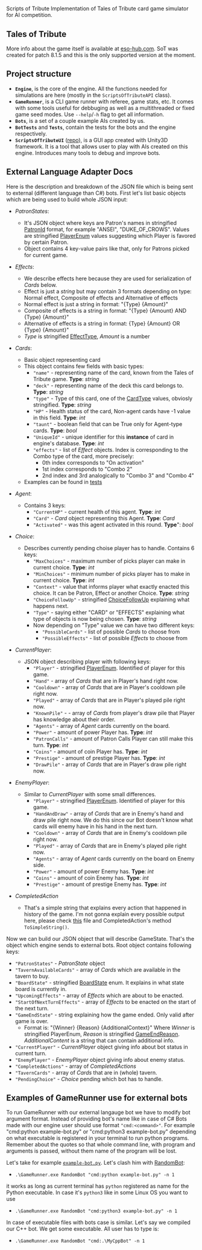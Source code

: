 #
Scripts of Tribute
Implementation of Tales of Tribute card game simulator for AI competition.

## Tales of Tribute
More info about the game itself is available at [eso-hub.com](https://eso-hub.com/en/tales-of-tribute-card-game). SoT was created for patch 8.1.5 and this is the only supported version at the moment.

## Project structure
* **`Engine`**, is the core of the engine. All the functions needed for simulations are here (mostly in the `ScriptsOfTributeAPI` class).
* **`GameRunner`**, is a CLI game runner with referee, game stats, etc. It comes with some tools useful for debbuging as well as a multithreaded or fixed game seed modes. Use `--help`/`-h` flag to get all information.
* **`Bots`**, is a set of a couple example AIs created by us.
* **`BotTests`** and **`Tests`**, contain the tests for the bots and the engine respectively.
* **`ScriptsOfTributeUI`** ([repo](https://github.com/ScriptsOfTribute/ScriptsOfTribute-GUI)), is a GUI app created with Unity3D framework. It is a tool that allows user to play with AIs created on this engine. Introduces many tools to debug and improve bots.


## External Language Adapter Docs
Here is the description and breakdown of the JSON file which is being sent to external (different language than C#) bots.
First let's list basic objects which are being used to build whole JSON input:
* *PatronStates*:
  * It's JSON object where keys are Patron's names in stringified [PatronId](https://github.com/ScriptsOfTribute/ScriptsOfTribute-Core/blob/c92f394483a9b2ba2fff0a52194bace6a4b7114d/Engine/src/Patrons/Patron.cs#L5) format, for example "ANSEI", "DUKE_OF_CROWS". Values are stringified [PlayerEnum](https://github.com/ScriptsOfTribute/ScriptsOfTribute-Core/blob/c92f394483a9b2ba2fff0a52194bace6a4b7114d/Engine/src/Board/Player.cs#L6) values suggesting which Player is favored by certain Patron.
  * Object contains 4 key-value pairs like that, only for Patrons picked for current game.
* *Effects*:
  * We describe effects here because they are used for serialization of *Cards* below.
  * Effect is just a *string* but may contain 3 formats depending on type: Normal effect, Composite of effects and Alternative of effects
  * Normal effect is just a string in format: "{Type} {Amount}"
  * Composite of effects is a string in format: "{Type} {Amount} AND {Type} {Amount}"
  * Alternative of effects is a string in format: {Type} {Amount} OR {Type} {Amount}"
  * *Type* is stringified [EffectType](https://github.com/ScriptsOfTribute/ScriptsOfTribute-Core/blob/c92f394483a9b2ba2fff0a52194bace6a4b7114d/Engine/src/Board/Cards/UniqueEffect.cs#L3), *Amount* is a number
* *Cards*:
  * Basic object representing card
  * This object contains few fields with basic types:
    * `"name"` - representing name of the card, known from the Tales of Tribute game. **Type**: *string*
    * `"deck"` - representing name of the deck this card belongs to. **Type**: *string*
    * `"type"` - Type of this card, one of the [CardType](https://github.com/ScriptsOfTribute/ScriptsOfTribute-Core/blob/c92f394483a9b2ba2fff0a52194bace6a4b7114d/Engine/src/Board/Cards/Card.cs#L3) values, obviosly stringified. **Type**: *string*
    * `"HP"` - Health status of the card, Non-agent cards have -1 value in this field. **Type**: *int*
    * `"taunt"` - boolean field that can be True only for Agent-type cards. **Type**: *bool*
    * `"UniqueId"` - unique identifier for this **instance** of card in engine's database. **Type**: *int*
    * `"effects"` - list of *Effect* objects. Index is corresponding to the Combo type of the card, more precisely:
      * 0th index corresponds to "On activation"
      * 1st index corresponds to "Combo 2"
      * 2nd index and 3rd analogically to "Combo 3" and "Combo 4"
  * Examples can be found in [tests](Tests/utils/JSONSerializeTests.cs)
* *Agent*:
  * Contains 3 keys:
    * `"CurrentHP"` - current health of this agent. **Type**: *int*
    * `"Card"` - *Card* object representing this Agent. **Type**: *Card*
    * `"Activated"` - was this agent activated in this round. **Type**": *bool*
* *Choice*:
  * Describes currently pending choise player has to handle. Contains 6 keys:
    * `"MaxChoices"` - maximum number of picks player can make in current choice. **Type**: *int*
    * `"MinChoices"` - minimum number of picks player has to make in current choice. **Type**: *int*
    * `"Context"` - value that informs player what exactly enacted this choice. It can be Patron, Effect or another Choice. **Type**: *string*
    * `"ChoiceFollowUp"` - stringified [ChoiceFollowUp](https://github.com/ScriptsOfTribute/ScriptsOfTribute-Core/blob/c92f394483a9b2ba2fff0a52194bace6a4b7114d/Engine/src/Board/PlayResult.cs#L15C13-L15C27) explaining what happens next.
    * `"Type"` - saying either "CARD" or "EFFECTS" explaining what type of objects is now being chosen. **Type**: *string*
    * Now depending on "Type" value we can have two different keys:
      * `"PossibleCards"` - list of possible *Cards* to choose from
      * `"PossibleEffects"` - list of possible *Effects* to choose from
* *CurrentPlayer*:
  * JSON object describing player with following keys:
    * `"Player"` - stringified [PlayerEnum](https://github.com/ScriptsOfTribute/ScriptsOfTribute-Core/blob/c92f394483a9b2ba2fff0a52194bace6a4b7114d/Engine/src/Board/Player.cs#L6). Identified of player for this game.
    * `"Hand"` - array of *Cards* that are in Player's hand right now.
    * `"Cooldown"` - array of *Cards* that are in Player's cooldown pile right now.
    * `"Played"` - array of *Cards* that are in Player's played pile right now.
    * `"KnownPile"` -  - array of *Cards* from player's draw pile that Player has knowledge about their order.
    * `"Agents"` - array of *Agent* cards currently on the board.
    * `"Power"` - amount of power Player has. **Type**: *int*
    * `"PatronCalls"` - amount of Patron Calls Player can still make this turn. **Type**: *int*
    * `"Coins"` - amount of coin Player has. **Type**: *int*
    * `"Prestige"` - amount of prestige Player has. **Type**: *int*
    * `"DrawPile"` - array of *Cards* that are in Player's draw pile right now.
   
* *EnemyPlayer*:
  * Similar to *CurrentPlayer* with some small differences.
    * `"Player"` - stringified [PlayerEnum](https://github.com/ScriptsOfTribute/ScriptsOfTribute-Core/blob/c92f394483a9b2ba2fff0a52194bace6a4b7114d/Engine/src/Board/Player.cs#L6). Identified of player for this game.
    * `"HandAndDraw"` - array of *Cards* that are in Enemy's hand and draw pile right now. We do this since our Bot doesn't know what cards will enemy have in his hand in the next turn.
    * `"Cooldown"` - array of *Cards* that are in Enemy's cooldown pile right now.
    * `"Played"` - array of *Cards* that are in Enemy's played pile right now.
    * `"Agents"` - array of *Agent* cards currently on the board on Enemy side.
    * `"Power"` - amount of power Enemy has. **Type**: *int*
    * `"Coins"` - amount of coin Enemy has. **Type**: *int*
    * `"Prestige"` - amount of prestige Enemy has. **Type**: *int*
   
* *CompletedAction*
  * That's a simple string that explains every action that happened in history of the game. I'm not gonna explain every possible output here, please check [this](Engine/src/Board/CompletedAction.cs) file and CompletedAction's method `ToSimpleString()`.

Now we can build our JSON object that will describe GameState. That's the object which engine sends to external bots.
Root object contains following keys:
* `"PatronStates"` - *PatronState* object
* `"TavernAvailableCards"` - array of *Cards* which are available in the tavern to buy.
* `"BoardState"` - stringified [BoardState](https://github.com/ScriptsOfTribute/ScriptsOfTribute-Core/blob/c92f394483a9b2ba2fff0a52194bace6a4b7114d/Engine/src/Board/CardAction/CardActionManager.cs#L6) enum. It explains in what state board is currently in.
* `"UpcomingEffects"` - array of *Effects* which are about to be enacted.
* `"StartOfNextTurnEffects"` - array of *Effects* to be enacted on the start of the next turn.
* `"GameEndState"` - string explaining how the game ended. Only valid after game is over. 
  * Format is: "{Winner} {Reason} {AdditionalContext}" Where *Winner* is stringified PlayerEnum, *Reason* is stringified [GameEndReason](https://github.com/ScriptsOfTribute/ScriptsOfTribute-Core/blob/c92f394483a9b2ba2fff0a52194bace6a4b7114d/Engine/src/Board/GameEndReason.cs#L3C13-L3C26). *AdditionalContent* is a string that can contain additional info.
* `"CurrentPlayer"` - *CurrentPlayer* object giving info about bot status in current turn.
* `"EnemyPlayer"` - *EnemyPlayer* object giving info about enemy status.
* `"CompletedActions"` - array of *CompletedActions*
* `"TavernCards"` - array of *Cards* that are in (whole) tavern.
* `"PendingChoice"` - *Choice* pending which bot has to handle.


## Examples of GameRunner use for external bots
To run GameRunner with our external langauge bot we have to modify bot argument format. 
Instead of providing bot's name like in case of C# Bots made with our engine user should use format `"cmd:<command>"`. For example "cmd:python example-bot.py" or "cmd:python3 example-bot.py" depending on what executable is registered in your terminal to run python programs. Remember about the quotes so that whole command line, with program and arguments is passed, without them name of the program will be lost.

Let's take for example [`example-bot.py`](Bots/ExternalLanguageBotsUtils/Python/example-bot.py). Let's clash him with [RandomBot](Bots/src/RandomBot.cs):
* `.\GameRunner.exe RandomBot "cmd:python example-bot.py" -n 1` 

it works as long as current terminal has `python` registered as name for the Python executable. In case it's `python3` like in some Linux OS
you want to use 
* `.\GameRunner.exe RandomBot "cmd:python3 example-bot.py" -n 1`

In case of executable files with bots case is similar. Let's say we compiled our C++ bot. We get some executable. All user has to type is:

* `.\GameRunner.exe RandomBot "cmd:.\MyCppBot" -n 1`
